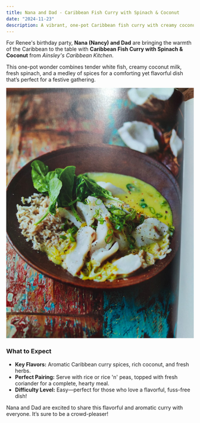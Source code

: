 ```yaml
---
title: Nana and Dad - Caribbean Fish Curry with Spinach & Coconut
date: "2024-11-23"
description: A vibrant, one-pot Caribbean fish curry with creamy coconut, fresh spinach, and aromatic spices.
---
```


For Renee's birthday party, **Nana (Nancy) and Dad** are bringing the warmth of the Caribbean to the table with **Caribbean Fish Curry with Spinach & Coconut** from _Ainsley's Caribbean Kitchen_.

This one-pot wonder combines tender white fish, creamy coconut milk, fresh spinach, and a medley of spices for a comforting yet flavorful dish that’s perfect for a festive gathering.

![Caribbean Fish Curry with Spinach & Coconut](./fishcurrypic.jpg)

### What to Expect

- **Key Flavors:** Aromatic Caribbean curry spices, rich coconut, and fresh herbs.
- **Perfect Pairing:** Serve with rice or rice 'n' peas, topped with fresh coriander for a complete, hearty meal.
- **Difficulty Level:** Easy—perfect for those who love a flavorful, fuss-free dish!

Nana and Dad are excited to share this flavorful and aromatic curry with everyone. It’s sure to be a crowd-pleaser!
